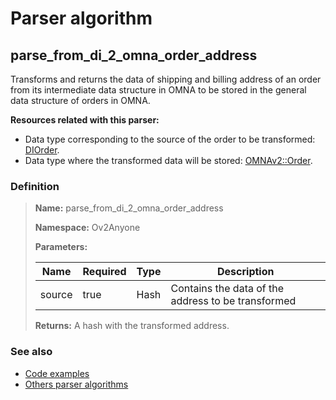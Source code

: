 # Parser algorithm
 
## parse_from_di_2_omna_order_address

Transforms and returns the data of shipping and billing address of an order from its intermediate data structure in OMNA to be stored 
in the general data structure of orders in OMNA.

**Resources related with this parser:**

* Data type corresponding to the source of the order to be transformed: [DIOrder](../data-types/DIOrder.md).
* Data type where the transformed data will be stored: [OMNAv2::Order](https://cenit.io/json_data_type?f[namespace][24075][v]=OMNAv2&f[name][24160][o]=is&f[name][24160][v]=Order).
    
### Definition

> **Name:** parse_from_di_2_omna_order_address
> 
> **Namespace:** Ov2Anyone
>
> **Parameters:**
> 
> | Name | Required | Type | Description |
> | ---- | -------- | ---- | ----------- |
> | source | true | Hash | Contains the data of the address to be transformed |
>
> **Returns:** A hash with the transformed address.

### See also
* [Code examples](https://cenit.io/algorithm?f[name][40703][o]=is&f[name][40703][v]=parse_from_di_2_omna_order_address&f[namespace][40840][o]=starts_with&f[namespace][40840][v]=Ov2)
* [Others parser algorithms](overview?id=parse_from_di_2_omna_order_address)